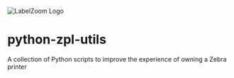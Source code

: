 ![LabelZoom Logo](https://www.labelzoom.net/assets/base/images/LabelZoom_Logo_f.svg)
# python-zpl-utils
A collection of Python scripts to improve the experience of owning a Zebra printer
